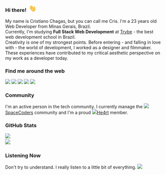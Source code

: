 ### Hi there! &nbsp;<img src="images/wave.gif" width="24px">
My name is Cristiano Chagas, but you can call me Cris. I'm a 23 years old Web Developer from Minas Gerais, Brazil. <br />
Currently, I'm studying <b>Full Stack Web Development</b> at <a href="https://www.betrybe.com/">Trybe</a> - the best web development school in Brazil. <br />
Creativity is one of my strongest points. Before entering - and falling in love with - the world of development, I worked as a designer and filmmaker. These experiences have contributed to my critical aesthetic perspective on my work as a developer today.

### Find me around the web
[![][linkedin-logo]][linkedin]
[![][devto-logo]][devto]
[![][twitter-logo]][twitter]
[![][threads-logo]][threads]
[![][instagram-logo]][instagram]

### Community
I'm an active person in the tech community. I currently manage the ![][spacecoders][SpaceCoders] community and I'm a proud ![][he4rt][He4rt] member.

### GitHub Stats
![][stats] <br />
![][langs]

### Listening Now
Don't try to understand. I really listen to a little bit of everything.
![][spotify]



[linkedin]: https://linkedin.com/in/crischgs
[devto]: https://www.dev.to/crischgs
[twitter]: https://www.twitter.com/crischgs
[threads]: https://www.threads.net/@crischgs
[instagram]: https://instagram.com/crischgs
[spacecoders]: https://discord.gg/BkhM3dUR8Q
[he4rt]: https://discord.gg/he4rt


[linkedin-logo]: https://img.shields.io/badge/-linkedin-0077b5?style=for-the-badge&logo=LinkedIn&logoColor=white
[devto-logo]: https://img.shields.io/badge/-dev.to-gray?style=for-the-badge&logo=dev.to&logoColor=white'
[twitter-logo]: https://img.shields.io/badge/-twitter-1DA1F2?style=for-the-badge&logo=twitter&logoColor=white
[threads-logo]: https://img.shields.io/badge/-threads-white?style=for-the-badge&logo=threads&logoColor=black
[instagram-logo]: https://img.shields.io/badge/-instagram-fe016a?style=for-the-badge&logo=instagram&logoColor=white

[stats]: https://github-readme-stats.vercel.app/api?username=crischgs&card_width=450&theme=slateorange&show_icons=true&hide_title=true&include_all_commits=true&count_private=true&cache_seconds=1800&hide=issues,contribs&hide_border=true
[langs]: https://github-readme-stats.vercel.app/api/top-langs/?username=crischgs&layout=compact&card_width=450&theme=slateorange&hide_title=true&hide_border=true

[spotify]: https://spotify-github-profile.vercel.app/api/view?uid=r9pme7fofnvsrc4kaoe63xc0t&cover_image=true&theme=natemoo-re&show_offline=false&interchange=false&bar_color=ff4500